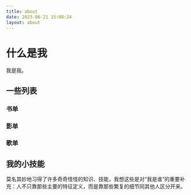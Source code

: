 ```yaml
---
title: about
date: 2023-06-21 15:08:24
layout: about
---
```

# 什么是我
我是我。
## 一些列表
### 书单
### 影单
### 歌单
## 我的小技能

莫名其妙地习得了许多奇奇怪怪的知识、技能，我想这些是对“我是谁”的重要补充：人不只靠那些主要的特征定义，而是靠那些繁复的细节同其他人区分开来。
